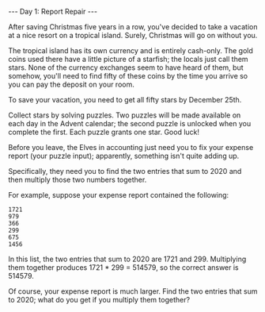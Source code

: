 --- Day 1: Report Repair ---

After saving Christmas five years in a row, you've decided to take a vacation at a nice resort on a tropical island. Surely, 
Christmas will go on without you.

The tropical island has its own currency and is entirely cash-only. The gold coins used there have a little picture of a starfish; 
the locals just call them stars. None of the currency exchanges seem to have heard of them, but somehow, you'll need to find fifty 
of these coins by the time you arrive so you can pay the deposit on your room.

To save your vacation, you need to get all fifty stars by December 25th.

Collect stars by solving puzzles. Two puzzles will be made available on each day in the Advent calendar; the second puzzle is 
unlocked when you complete the first. Each puzzle grants one star. Good luck!

Before you leave, the Elves in accounting just need you to fix your expense report (your puzzle input); apparently, something isn't 
quite adding up.

Specifically, they need you to find the two entries that sum to 2020 and then multiply those two numbers together.

For example, suppose your expense report contained the following:
```
1721
979
366
299
675
1456
```
In this list, the two entries that sum to 2020 are 1721 and 299. Multiplying them together produces 1721 * 299 = 514579, so the 
correct answer is 514579.

Of course, your expense report is much larger. Find the two entries that sum to 2020; what do you get if you multiply them together?
